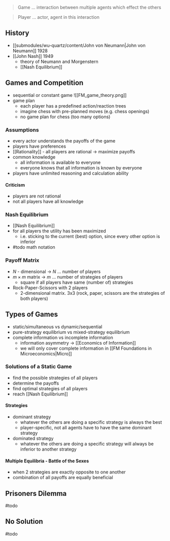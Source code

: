 > Game ... interaction between multiple agents which effect the others

> Player ... actor, agent in this interaction

## History
- [[submodules/wu-quartz/content/John von Neumann|John von Neumann]] 1928
- [[John Nash]] 1949
	- theory of Neumann and Morgenstern
	- [[Nash Equilibrium]]
## Games and Competition
- sequential or constant game
![[FM_game_theory.png]]
- game plan
	- each player has a predefined action/reaction trees
	- imagine chess with pre-planned moves (e.g. chess openings)
	- no game plan for chess (too many options)
### Assumptions
- every actor understands the payoffs of the game
- players have preferences
- [[Rationality]] - all players are rational -> maximize payoffs
- common knowledge
	- all information is available to everyone
	- everyone knows that all information is known by everyone
- players have unlimited reasoning and calculation ability
#### Criticism
- players are not rational
- not all players have all knowledge
### Nash Equilibrium
- [[Nash Equilibrium]]
- for all players the utility has been maximized
	- i.e. sticking to the current (best) option, since every other option is inferior
- #todo math notation
### Payoff Matrix
- $N$ - dimensional -> $N$ ... number of players
- $m \times m$ matrix -> $m$ ... number of strategies of players
	- square if all players have same (number of) strategies
- Rock-Paper-Scissors with 2 players
	- 2-dimensional matrix. 3x3 (rock, paper, scissors are the strategies of both players)
## Types of Games
- static/simultaneous vs dynamic/sequential
- pure-strategy equilibrium vs mixed-strategy equilibrium
- complete information vs incomplete information
	- information asymmetry -> [[Economics of Information]]
	- we will only cover complete information in [[FM Foundations in Microeconomics|Micro]]
### Solutions of a Static Game
- find the possible strategies of all players
- determine the payoffs
- find optimal strategies of all players
- reach [[Nash Equilibrium]]
#### Strategies
- dominant strategy
	- whatever the others are doing a specific strategy is always the best
	- player-specific, not all agents have to have the same dominant strategy
- dominated strategy
	- whatever the others are doing a specific strategy will always be inferior to another strategy
#### Multiple Equilibria - Battle of the Sexes
- when 2 strategies are exactly opposite to one another
- combination of all payoffs are equally beneficial
## Prisoners Dilemma
#todo
## No Solution
#todo
 